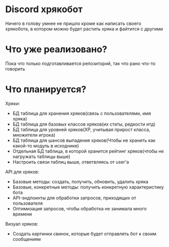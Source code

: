 # Discord хрякобот


Ничего в голову умнее не пришло кроме как написать своего хрякобота, в котором можно будет растить хряка и файтится с другими

# Что уже реализовано?

Пока что только подготавливается репозиторий, так что рано что-то говорить

# Что планируется?

Хряки:

- БД таблица для хранения хряков(связь с пользователями, имя хряка)
- БД таблица для базовых классов хряков(их статы, редкости итд)
- БД таблица для уровней хряков(XP, учитывая прирост класса, множители игрока)
- БД таблица для шансов выпадения хряков(Чтобы не хранить как какой-то модуль в исходнике)
- Отдельная БД таблица, в которой хранится рейтинг хряков(чтобы не нагружать таблицы выше)
- Настроить связи таблиц выше, ответвляясь от user'а

API для хряков:

- Базовые методы: создать, получить, обновить, удалить хряка
- Базовые, конкретные методы: получить конкретную характеристику бота
- API-эндпоинты для обработки запросов, приходящих от пользователя
- Оптимизация запросов, чтобы обработка не занимала много времени

Визуал хряков:

- Создать картинки свинок, которые будет отправлять бот к своим сообщениям
